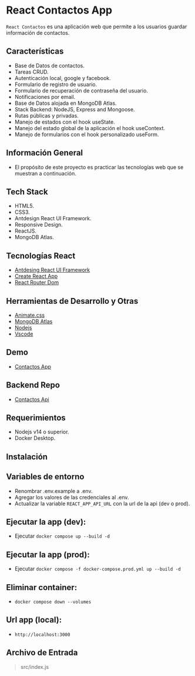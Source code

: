 # React Contactos App

`React Contactos` es una aplicación web que permite a los usuarios guardar información de contactos.

## Características

-   Base de Datos de contactos.
-   Tareas CRUD.
-   Autenticación local, google y facebook.
-   Formulario de registro de usuario.
-   Formulario de recuperación de contraseña del usuario.
-   Notificaciones por email.
-   Base de Datos alojada en MongoDB Atlas.
-   Stack Backend: NodeJS, Express and Mongoose.
-   Rutas públicas y privadas.
-   Manejo de estados con el hook useState.
-   Manejo del estado global de la aplicación el hook useContext.
-   Manejo de formularios con el hook personalizado useForm.

## Información General

-   El propósito de este proyecto es practicar las tecnologías web que se muestran a continuación.

## Tech Stack

-   HTML5.
-   CSS3.
-   Antdesign React UI Framework.
-   Responsive Design.
-   ReactJS.
-   MongoDB Atlas.

## Tecnologías React

-   [Antdesing React UI Framework](https://ant.design/)
-   [Create React App](https://create-react-app.dev/)
-   [React Router Dom](https://v5.reactrouter.com/web/guides/quick-start)

## Herramientas de Desarrollo y Otras

-   [Animate.css](https://animate.style/)
-   [MongoDB Atlas](https://www.mongodb.com/atlas/database)
-   [Nodejs](https://nodejs.org/en/)
-   [Vscode](https://code.visualstudio.com/)

## Demo

-   [Contactos App](https://contacts-app-njca.netlify.app/)

## Backend Repo

-   [Contactos Api](https://github.com/nca1478/react-contacts-api)

## Requerimientos

-   Nodejs v14 o superior.
-   Docker Desktop.

## Instalación

## Variables de entorno

-   Renombrar .env.example a .env.
-   Agregar los valores de las credenciales al .env.
-   Actualizar la variable `REACT_APP_API_URL` con la url de la api (dev o prod).

## Ejecutar la app (dev):

-   Ejecutar `docker compose up --build -d`

## Ejecutar la app (prod):

-   Ejecutar `docker compose -f docker-compose.prod.yml up --build -d`

## Eliminar container:

-   `docker compose down --volumes`

## Url app (local):

-   `http://localhost:3000`

## Archivo de Entrada

> src/index.js
